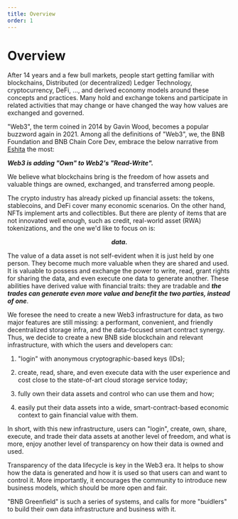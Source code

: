```yaml
---
title: Overview
order: 1
---
```


# Overview

After 14 years and a few bull markets, people start getting familiar
with blockchains, Distributed (or decentralized) Ledger Technology,
cryptocurrency, DeFi, ..., and derived economy models around these
concepts and practices. Many hold and exchange tokens and participate in
related activities that may change or have changed the way how values
are exchanged and governed.

"Web3", the term coined in 2014 by Gavin Wood, becomes a popular
buzzword again in 2021. Among all the definitions of "Web3", we, the BNB
Foundation and BNB Chain Core Dev, embrace the below narrative
from [Eshita](https://eshita.mirror.xyz/H5bNIXATsWUv_QbbEz6lckYcgAa2rhXEPDRkecOlCOI)
the most:

***Web3 is adding "Own" to Web2's "Read-Write".***

We believe what blockchains bring is the freedom of how assets and
valuable things are owned, exchanged, and transferred among people.

The crypto industry has already picked up financial assets: the tokens,
stablecoins, and DeFi cover many economic scenarios. On the other hand,
NFTs implement arts and collectibles. But there are plenty of items that
are not innovated well enough, such as credit, real-world asset (RWA)
tokenizations, and the one we'd like to focus on is:

<div align="center"><strong><i>data.</i></strong></div>

The value of a data asset is not self-evident when it is just held by
one person. They become much more valuable when they are shared and
used. It is valuable to possess and exchange the power to write, read,
grant rights for sharing the data, and even execute one data to generate
another. These abilities have derived value with financial traits: they
are tradable and ***the trades can generate even more value and benefit
the two parties, instead of one***.

We foresee the need to create a new Web3 infrastructure for data, as two
major features are still missing: a performant, convenient, and friendly
decentralized storage infra, and the data-focused smart contract
synergy. Thus, we decide to create a new BNB side blockchain and relevant
infrastructure, with which the users and developers can:

1. "login" with anonymous cryptographic-based keys (IDs);

2. create, read, share, and even execute data with the user experience and cost close to the state-of-art cloud storage
   service today;

3. fully own their data assets and control who can use them and how;

4. easily put their data assets into a wide, smart-contract-based economic context to gain financial value with them.

In short, with this new infrastructure, users can "login", create, own,
share, execute, and trade their data assets at another level of freedom,
and what is more, enjoy another level of transparency on how their data
is owned and used.

Transparency of the data lifecycle is key in the Web3 era. It helps to
show how the data is generated and how it is used so that users can and
want to control it. More importantly, it encourages the community to
introduce new business models, which should be more open and fair.

"BNB Greenfield" is such a series of systems, and calls for more "buidlers" to
build their own data infrastructure and business with it.
